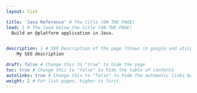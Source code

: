 ```yaml
---
layout: list

title: 'Java Reference' # The title (ON THE PAGE)
lead: | # The lead below the title (ON THE PAGE)
  Build an @platform application in Java.


description: | # SEO Description of the page (Shows in google and atsign.dev search)
    My SEO description

draft: false # Change this to "true" to hide the page
toc: true # Change this to "false" to hide the table of contents
autolinks: true # Change this to "false" to hide the automatic links below your content
weight: 2 # For list pages, higher is first.
---
```

